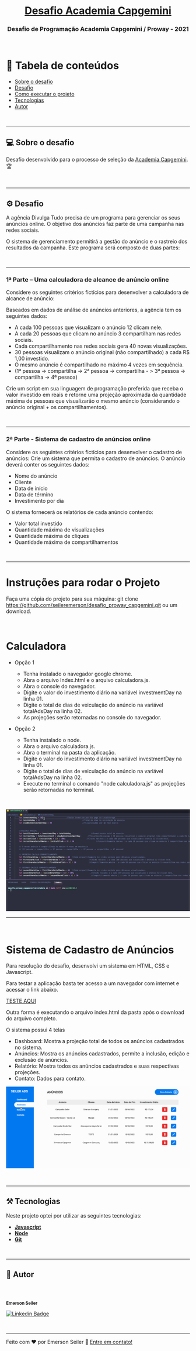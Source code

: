 <h1 align="center">
    <a href="https://capgemini.proway.com.br/" alt="Desafio Academia Capgemini"> Desafio Academia Capgemini  </a>
</h1>

<h3 align="center">
    Desafio de Programação Academia Capgemini / Proway - 2021
</h3>
<br>


📜 Tabela de conteúdos
=================

   * [Sobre o desafio](#sobre-o-projeto)
   * [Desafio](#-desafio)
   * [Como executar o projeto](#-como-executar-o-projeto)
   * [Tecnologias](#-tecnologias)
   * [Autor](#-autor)


</br>

---

## 💻 Sobre o desafio

 Desafio desenvolvido para o processo de seleção da  [Academia Capgemini](http://capgemini.proway.com.br/). 🏆

<br>

---

## ⚙️ Desafio

A agência Divulga Tudo precisa de um programa para gerenciar os seus anúncios online.
O objetivo dos anúncios faz parte de uma campanha nas redes sociais.

O sistema de gerenciamento permitirá a gestão do anúncio e o rastreio dos resultados da campanha.
Este programa será composto de duas partes:

</br>

----

### 1ª Parte – Uma calculadora de alcance de anúncio online
 
Considere os seguintes critérios fictícios para desenvolver a calculadora de alcance de anúncio:

Baseados em dados de análise de anúncios anteriores, a agência tem os seguintes dados: 
  - A cada 100 pessoas que visualizam o anúncio 12 clicam nele.
  - A cada 20 pessoas que clicam no anúncio 3 compartilham nas redes sociais.
  - Cada compartilhamento nas redes sociais gera 40 novas visualizações.
  - 30 pessoas visualizam o anúncio original (não compartilhado) a cada R$ 1,00 investido.
  - O mesmo anúncio é compartilhado no máximo 4 vezes em sequência.
  - (1ª pessoa -> compartilha -> 2ª pessoa -> compartilha - > 3ª pessoa -> compartilha -> 4ª pessoa)

Crie um script em sua linguagem de programação preferida que receba o valor investido em reais e retorne uma projeção aproximada da quantidade máxima de pessoas que visualizarão o mesmo anúncio (considerando o anúncio original + os compartilhamentos).

</br>

----
### 2ª Parte - Sistema de cadastro de anúncios online

Considere os seguintes critérios fictícios para desenvolver o cadastro de anúncios:
Crie um sistema que permita o cadastro de anúncios. O anúncio deverá conter os seguintes dados:
  - Nome do anúncio
  - Cliente
  - Data de início
  - Data de término
  - Investimento por dia

O sistema fornecerá os relatórios de cada anúncio contendo:
  - Valor total investido
  - Quantidade máxima de visualizações
  - Quantidade máxima de cliques
  - Quantidade máxima de compartilhamentos


</br>

  ---


# Instruções para rodar o Projeto

Faça uma cópia do projeto para sua máquina: git clone https://github.com/seileremerson/desafio_proway_capgemini.git ou um download.
</br>

</br>

# Calculadora
  - Opção 1
    - Tenha instalado o navegador google chrome.
    - Abra o arquivo Index.html e o arquivo calculadora.js.
    - Abra o console do navegador.
    - Digite o valor do investimento diário na variável investmentDay na linha 01.
    - Digite o total de dias de veiculação do anúncio na variável totalAdsDay na linha 02.
    - As projeções serão retornadas no console do navegador.

  - Opção 2
    - Tenha instalado o node.
    - Abra o arquivo calculadora.js.
    - Abra o terminal na pasta da aplicação.
    - Digite o valor do investimento diário na variável investmentDay na linha 01.
    - Digite o total de dias de veiculação do anúncio na variável totalAdsDay na linha 02.
    - Execute no terminal o comando "node calculadora.js" as projeções serão retornadas no terminal.
  
</br>

![](./gifs/seiler_calculadora.gif)

---

</br>

# Sistema de Cadastro de Anúncios

Para resolução do desafio, desenvolvi um sistema em HTML, CSS e Javascript.

Para testar a aplicação basta ter acesso a um navegador com internet e acessar o link abaixo.

[TESTE AQUI](https://seileremerson.github.io/desafio_proway_capgemini/)

Outra forma é executando o arquivo index.html da pasta após o download do arquivo completo.

O sistema possui 4 telas
  - Dashboard: Mostra a projeção total de todos os anúncios cadastrados no sistema.
  - Anúncios: Mostra os anúncios cadastrados, permite a inclusão, edição e exclusão de anúncios.
  - Relatório: Mostra todos os anúncios cadastrados e suas respectivas projeções.
  - Contato: Dados para contato.

![](./gifs/seiler_ads.gif)

</br>

---

## ⚒ Tecnologias

Neste projeto optei por utilizar as seguintes tecnologias:



-   **[Javascript](https://www.javascript.com/)**
-   **[Node](https://nodejs.org/en/)**
-   **[Git](https://git-scm.com/)**

</br>

---

## 👷 Autor

<br>

<a href="https://www.linkedin.com/in/seileremerson/">
 <img style="border-radius: 50%;" src="https://avatars.githubusercontent.com/seileremerson" width="100px;" alt=""/>
 <br />
 <sub><b>Emerson Seiler</b></sub></a> <a href="https://www.linkedin.com/in/seileremerson/" title="Emerson Seiler"></a>
 <br />

[![Linkedin Badge](https://img.shields.io/badge/-seileremerson-blue?style=flat-square&logo=Linkedin&logoColor=white&link=https://www.linkedin.com/in/diogoalvesti/)](https://www.linkedin.com/in/seileremerson/)

<br>

---


Feito com ❤️ por Emerson Seiler 👋 [Entre em contato!](https://www.linkedin.com/in/seileremerson/)
